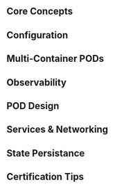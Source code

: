 ## Core Concepts 

## Configuration

## Multi-Container PODs 

## Observability  

## POD Design

## Services & Networking 

## State Persistance 

## Certification Tips 